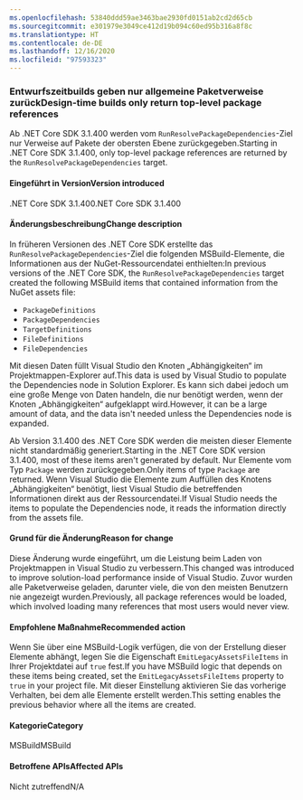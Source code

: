 ```yaml
---
ms.openlocfilehash: 53840ddd59ae3463bae2930fd0151ab2cd2d65cb
ms.sourcegitcommit: e301979e3049ce412d19b094c60ed95b316a8f8c
ms.translationtype: HT
ms.contentlocale: de-DE
ms.lasthandoff: 12/16/2020
ms.locfileid: "97593323"
---
```

### <a name="design-time-builds-only-return-top-level-package-references"></a><span data-ttu-id="66fbe-101">Entwurfszeitbuilds geben nur allgemeine Paketverweise zurück</span><span class="sxs-lookup"><span data-stu-id="66fbe-101">Design-time builds only return top-level package references</span></span>

<span data-ttu-id="66fbe-102">Ab .NET Core SDK 3.1.400 werden vom `RunResolvePackageDependencies`-Ziel nur Verweise auf Pakete der obersten Ebene zurückgegeben.</span><span class="sxs-lookup"><span data-stu-id="66fbe-102">Starting in .NET Core SDK 3.1.400, only top-level package references are returned by the `RunResolvePackageDependencies` target.</span></span>

#### <a name="version-introduced"></a><span data-ttu-id="66fbe-103">Eingeführt in Version</span><span class="sxs-lookup"><span data-stu-id="66fbe-103">Version introduced</span></span>

<span data-ttu-id="66fbe-104">.NET Core SDK 3.1.400</span><span class="sxs-lookup"><span data-stu-id="66fbe-104">.NET Core SDK 3.1.400</span></span>

#### <a name="change-description"></a><span data-ttu-id="66fbe-105">Änderungsbeschreibung</span><span class="sxs-lookup"><span data-stu-id="66fbe-105">Change description</span></span>

<span data-ttu-id="66fbe-106">In früheren Versionen des .NET Core SDK erstellte das `RunResolvePackageDependencies`-Ziel die folgenden MSBuild-Elemente, die Informationen aus der NuGet-Ressourcendatei enthielten:</span><span class="sxs-lookup"><span data-stu-id="66fbe-106">In previous versions of the .NET Core SDK, the `RunResolvePackageDependencies` target created the following MSBuild items that contained information from the NuGet assets file:</span></span>

- `PackageDefinitions`
- `PackageDependencies`
- `TargetDefinitions`
- `FileDefinitions`
- `FileDependencies`

<span data-ttu-id="66fbe-107">Mit diesen Daten füllt Visual Studio den Knoten „Abhängigkeiten“ im Projektmappen-Explorer auf.</span><span class="sxs-lookup"><span data-stu-id="66fbe-107">This data is used by Visual Studio to populate the Dependencies node in Solution Explorer.</span></span> <span data-ttu-id="66fbe-108">Es kann sich dabei jedoch um eine große Menge von Daten handeln, die nur benötigt werden, wenn der Knoten „Abhängigkeiten“ aufgeklappt wird.</span><span class="sxs-lookup"><span data-stu-id="66fbe-108">However, it can be a large amount of data, and the data isn't needed unless the Dependencies node is expanded.</span></span>

<span data-ttu-id="66fbe-109">Ab Version 3.1.400 des .NET Core SDK werden die meisten dieser Elemente nicht standardmäßig generiert.</span><span class="sxs-lookup"><span data-stu-id="66fbe-109">Starting in the .NET Core SDK version 3.1.400, most of these items aren't generated by default.</span></span> <span data-ttu-id="66fbe-110">Nur Elemente vom Typ `Package` werden zurückgegeben.</span><span class="sxs-lookup"><span data-stu-id="66fbe-110">Only items of type `Package` are returned.</span></span> <span data-ttu-id="66fbe-111">Wenn Visual Studio die Elemente zum Auffüllen des Knotens „Abhängigkeiten“ benötigt, liest Visual Studio die betreffenden Informationen direkt aus der Ressourcendatei.</span><span class="sxs-lookup"><span data-stu-id="66fbe-111">If Visual Studio needs the items to populate the Dependencies node, it reads the information directly from the assets file.</span></span>

#### <a name="reason-for-change"></a><span data-ttu-id="66fbe-112">Grund für die Änderung</span><span class="sxs-lookup"><span data-stu-id="66fbe-112">Reason for change</span></span>

<span data-ttu-id="66fbe-113">Diese Änderung wurde eingeführt, um die Leistung beim Laden von Projektmappen in Visual Studio zu verbessern.</span><span class="sxs-lookup"><span data-stu-id="66fbe-113">This changed was introduced to improve solution-load performance inside of Visual Studio.</span></span> <span data-ttu-id="66fbe-114">Zuvor wurden alle Paketverweise geladen, darunter viele, die von den meisten Benutzern nie angezeigt wurden.</span><span class="sxs-lookup"><span data-stu-id="66fbe-114">Previously, all package references would be loaded, which involved loading many references that most users would never view.</span></span>

#### <a name="recommended-action"></a><span data-ttu-id="66fbe-115">Empfohlene Maßnahme</span><span class="sxs-lookup"><span data-stu-id="66fbe-115">Recommended action</span></span>

<span data-ttu-id="66fbe-116">Wenn Sie über eine MSBuild-Logik verfügen, die von der Erstellung dieser Elemente abhängt, legen Sie die Eigenschaft `EmitLegacyAssetsFileItems` in Ihrer Projektdatei auf `true` fest.</span><span class="sxs-lookup"><span data-stu-id="66fbe-116">If you have MSBuild logic that depends on these items being created, set the `EmitLegacyAssetsFileItems` property to `true` in your project file.</span></span> <span data-ttu-id="66fbe-117">Mit dieser Einstellung aktivieren Sie das vorherige Verhalten, bei dem alle Elemente erstellt werden.</span><span class="sxs-lookup"><span data-stu-id="66fbe-117">This setting enables the previous behavior where all the items are created.</span></span>

#### <a name="category"></a><span data-ttu-id="66fbe-118">Kategorie</span><span class="sxs-lookup"><span data-stu-id="66fbe-118">Category</span></span>

<span data-ttu-id="66fbe-119">MSBuild</span><span class="sxs-lookup"><span data-stu-id="66fbe-119">MSBuild</span></span>

#### <a name="affected-apis"></a><span data-ttu-id="66fbe-120">Betroffene APIs</span><span class="sxs-lookup"><span data-stu-id="66fbe-120">Affected APIs</span></span>

<span data-ttu-id="66fbe-121">Nicht zutreffend</span><span class="sxs-lookup"><span data-stu-id="66fbe-121">N/A</span></span>
